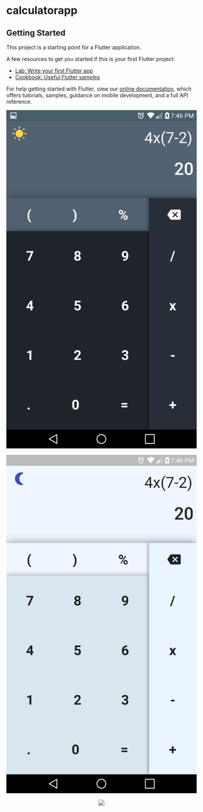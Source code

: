 # calculatorapp

## Getting Started

This project is a starting point for a Flutter application.

A few resources to get you started if this is your first Flutter project:

- [Lab: Write your first Flutter app](https://flutter.dev/docs/get-started/codelab)
- [Cookbook: Useful Flutter samples](https://flutter.dev/docs/cookbook)

For help getting started with Flutter, view our
[online documentation](https://flutter.dev/docs), which offers tutorials,
samples, guidance on mobile development, and a full API reference.


![dark mode](screenshot_dark.png)

![light mode](screenshot_light.png)


<div align="center">
    <img src="/screenshots/screenshot_light.png" width="400px"</img> 
</div>
